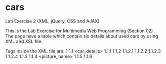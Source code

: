 # cars
Lab Exercise 2 (XML, jQuery, CSS and AJAX) 


This is the Lab Exercise for Multimedia Web Programming (Section 02) .
The page have a table which contain six details about used cars by using XML and XSL file.

Tags inside the XML file are: 
1 <car>
    1.1 <car_details>
         1.1.1 <name>
         1.1.2 <status>
            1.1.2.1 <condition>
            1.1.2.2 <year>
            1.1.2.3 <mileage>
            1.1.2.4 <capacity>
        1.1.3 <price>
        1.1.4 <picture_name>
        1.1.5 <date>
        1.1.6 <region>
    
